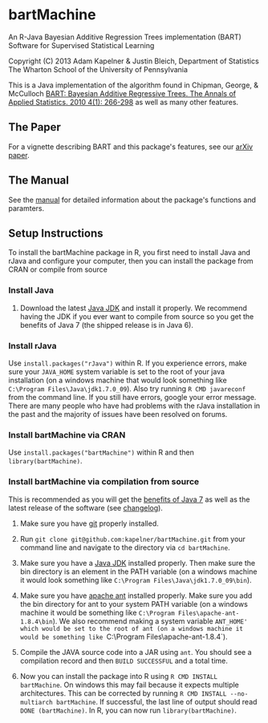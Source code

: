 bartMachine
===========

An R-Java Bayesian Additive Regression Trees implementation (BART)
Software for Supervised Statistical Learning

Copyright (C) 2013 Adam Kapelner & Justin Bleich, 
Department of Statistics
The Wharton School of the University of Pennsylvania

This is a Java implementation of the algorithm found in Chipman, George, & McCulloch 
[BART: Bayesian Additive Regressive Trees. The Annals of Applied Statistics. 
2010 4(1): 266-298](http://projecteuclid.org/DPubS/Repository/1.0/Disseminate?view=body&id=pdfview_1&handle=euclid.aoas/1273584455 "PDF download of the BART paper")
as well as many other features.


The Paper
---------

For a vignette describing BART and this package's features, see our [arXiv paper]().


The Manual
----------

See the [manual]() for detailed information about the package's functions and paramters.

 
Setup Instructions
------------------

To install the bartMachine package in R, you first need to install Java and rJava and configure your computer, then you 
can install the package from CRAN or compile from source

### Install Java

1. Download the latest [Java JDK](http://www.oracle.com/technetwork/java/javase/downloads/jdk7-downloads-1880260.html "Download the Java JDK for all operating systems")
and install it properly. We recommend having the JDK if you ever want to compile from source so you get the benefits of Java 7 (the shipped release is in Java 6).

### Install rJava

Use `install.packages("rJava")` within R. If you experience errors, make sure your `JAVA_HOME` system variable is set to the root of your java installation (on a windows machine that
would look something like `C:\Program Files\Java\jdk1.7.0_09`). Also try running `R CMD javareconf` from the command line. If you still have errors, google
your error message. There are many people who have had problems with the rJava installation in the past and the majority of issues have been resolved on forums.

### Install bartMachine via CRAN

Use `install.packages("bartMachine")` within R and then `library(bartMachine)`.

### Install bartMachine via compilation from source

This is recommended as you will get the [benefits of Java 7](http://www.oracle.com/technetwork/java/javase/jdk7-relnotes-418459.html) as well as the latest release of the
software (see [changelog](https://github.com/kapelner/bartMachine/blob/master/bartMachine/CHANGELOG)).

1. Make sure you have [git](http://git-scm.com/downloads "Download git for all operating systems") 
properly installed.

2. Run `git clone git@github.com:kapelner/bartMachine.git` from your command line and navigate to the directory via `cd bartMachine`.

3. Make sure you have a [Java JDK](http://www.oracle.com/technetwork/java/javase/downloads/jdk7-downloads-1880260.html "Install Java JDK 7 for all operating systems") 
installed properly. Then make sure the bin directory is an element in the PATH variable (on a windows machine it would look something like 
`C:\Program Files\Java\jdk1.7.0_09\bin`).

3. Make sure you have [apache ant](http://ant.apache.org/bindownload.cgi "Download apache ant for all operating systems") installed properly. 
Make sure you add the bin directory for ant to your system PATH variable (on a windows machine it would be something like `C:\Program Files\apache-ant-1.8.4\bin`).
We also recommend making a system variable `ANT_HOME' which would be set to the root of ant (on a windows machine it would be something like `C:\Program Files\apache-ant-1.8.4`).

4. Compile the JAVA source code into a JAR using `ant`. You should see a compilation record and then `BUILD SUCCESSFUL` and a total time.

5. Now you can install the package into R using `R CMD INSTALL bartMachine`. On windows this may fail because it expects multiple architectures. This can 
be corrected by running `R CMD INSTALL --no-multiarch bartMachine`. If successful, the last line of output should read `DONE (bartMachine)`. 
In R, you can now run `library(bartMachine)`.


